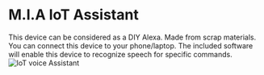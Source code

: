 # M.I.A IoT Assistant
This device can be considered as a DIY Alexa. Made from scrap materials. You can connect this device to your phone/laptop. The included software will enable this device to recognize speech for specific commands.
![IoT voice Assistant](https://user-images.githubusercontent.com/67902015/156885603-fcbb7e4c-be6f-4d6a-a96c-c80f3bf7bd38.jpg)
